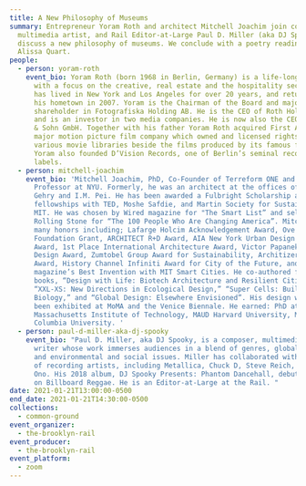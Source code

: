 ```yaml
---
title: A New Philosophy of Museums
summary: Entrepreneur Yoram Roth and architect Mitchell Joachim join composer,
  multimedia artist, and Rail Editor-at-Large Paul D. Miller (aka DJ Spooky) to
  discuss a new philosophy of museums. We conclude with a poetry reading from
  Alissa Quart.
people:
  - person: yoram-roth
    event_bio: Yoram Roth (born 1968 in Berlin, Germany) is a life-long entrepreneur
      with a focus on the creative, real estate and the hospitality sector. He
      has lived in New York and Los Angeles for over 20 years, and returned to
      his hometown in 2007. Yoram is the Chairman of the Board and majority
      shareholder in Fotografiska Holding AB. He is the CEO of Roth Holding GmbH
      and is an investor in two media companies. He is now also the CEO of Roth
      & Sohn GmbH. Together with his father Yoram Roth acquired First Artists, a
      major motion picture film company which owned and licensed rights to a
      various movie libraries beside the films produced by its famous founders.
      Yoram also founded D’Vision Records, one of Berlin’s seminal record
      labels.
  - person: mitchell-joachim
    event_bio: 'Mitchell Joachim, PhD, Co-Founder of Terreform ONE and an Associate
      Professor at NYU. Formerly, he was an architect at the offices of Frank
      Gehry and I.M. Pei. He has been awarded a Fulbright Scholarship and
      fellowships with TED, Moshe Safdie, and Martin Society for Sustainability,
      MIT. He was chosen by Wired magazine for "The Smart List” and selected by
      Rolling Stone for “The 100 People Who Are Changing America”. Mitchell won
      many honors including; Lafarge Holcim Acknowledgement Award, Ove Arup
      Foundation Grant, ARCHITECT R+D Award, AIA New York Urban Design Merit
      Award, 1st Place International Architecture Award, Victor Papanek Social
      Design Award, Zumtobel Group Award for Sustainability, Architizer A+
      Award, History Channel Infiniti Award for City of the Future, and Time
      magazine’s Best Invention with MIT Smart Cities. He co-authored four
      books, “Design with Life: Biotech Architecture and Resilient Cities,”
      “XXL-XS: New Directions in Ecological Design,” “Super Cells: Building with
      Biology,” and “Global Design: Elsewhere Envisioned”. His design work has
      been exhibited at MoMA and the Venice Biennale. He earned: PhD at
      Massachusetts Institute of Technology, MAUD Harvard University, M.Arch
      Columbia University. '
  - person: paul-d-miller-aka-dj-spooky
    event_bio: "Paul D. Miller, aka DJ Spooky, is a composer, multimedia artist, and
      writer whose work immerses audiences in a blend of genres, global culture,
      and environmental and social issues. Miller has collaborated with an array
      of recording artists, including Metallica, Chuck D, Steve Reich, and Yoko
      Ono. His 2018 album, DJ Spooky Presents: Phantom Dancehall, debuted at #3
      on Billboard Reggae. He is an Editor-at-Large at the Rail. "
date: 2021-01-21T13:00:00-0500
end_date: 2021-01-21T14:30:00-0500
collections:
  - common-ground
event_organizer:
  - the-brooklyn-rail
event_producer:
  - the-brooklyn-rail
event_platform:
  - zoom
---
```

